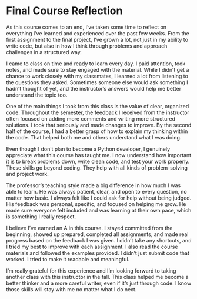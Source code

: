 # Final Course Reflection

As this course comes to an end, I’ve taken some time to reflect on everything I’ve learned and experienced over the past few weeks. From the first assignment to the final project, I’ve grown a lot, not just in my ability to write code, but also in how I think through problems and approach challenges in a structured way.

I came to class on time and ready to learn every day. I paid attention, took notes, and made sure to stay engaged with the material. While I didn’t get a chance to work closely with my classmates, I learned a lot from listening to the questions they asked. Sometimes someone else would ask something I hadn’t thought of yet, and the instructor’s answers would help me better understand the topic too.

One of the main things I took from this class is the value of clear, organized code. Throughout the semester, the feedback I received from the instructor often focused on adding more comments and writing more structured solutions. I took that seriously and made changes to improve. By the second half of the course, I had a better grasp of how to explain my thinking within the code. That helped both me and others understand what I was doing.

Even though I don’t plan to become a Python developer, I genuinely appreciate what this course has taught me. I now understand how important it is to break problems down, write clean code, and test your work properly. These skills go beyond coding. They help with all kinds of problem-solving and project work.

The professor’s teaching style made a big difference in how much I was able to learn. He was always patient, clear, and open to every question, no matter how basic. I always felt like I could ask for help without being judged. His feedback was personal, specific, and focused on helping me grow. He made sure everyone felt included and was learning at their own pace, which is something I really respect.

I believe I’ve earned an A in this course. I stayed committed from the beginning, showed up prepared, completed all assignments, and made real progress based on the feedback I was given. I didn’t take any shortcuts, and I tried my best to improve with each assignment. I also read the course materials and followed the examples provided. I didn’t just submit code that worked. I tried to make it readable and meaningful.

I’m really grateful for this experience and I’m looking forward to taking another class with this instructor in the fall. This class helped me become a better thinker and a more careful writer, even if it’s just through code. I know those skills will stay with me no matter what I do next.

